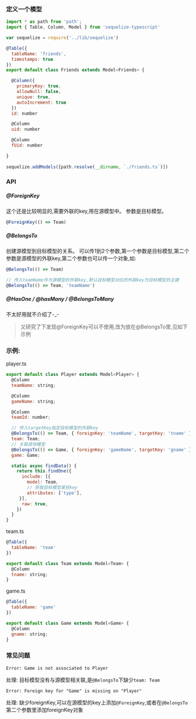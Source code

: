 ### 定义一个模型

```javascript
import * as path from 'path';
import { Table, Column, Model } from 'sequelize-typescript'

var sequelize = require('../lib/sequelize')

@Table({
  tableName: 'friends',
  timestamps: true
})
export default class Friends extends Model<Friends> {

  @Column({
    primaryKey: true,
    allowNull: false,
    unique: true,
    autoIncrement: true
  })
  id: number

  @Column
  uid: number

  @Column
  fUid: number

}
  
sequelize.addModels([path.resolve(__dirname, `./friends.ts`)])
```

### API

##### @ForeignKey

这个还是比较明显的,需要外联的key,用在源模型中。
参数是目标模型。

```javascript
@ForeignKey(() => Team)
```

##### @BelongsTo

创建源模型到目标模型的关系。
可以传1到2个参数,第一个参数是目标模型,第二个参数是源模型的外联key,第二个参数也可以传一个对象,如:

```javascript
@BelongsTo(() => Team)

// 传入teamName作为源模型的外联key,默认目标模型对应的外联key为目标模型的主键
@BelongsTo(() => Team, 'teamName')
```

##### @HasOne / @hasMany / @BelongsToMany

不太好用就不介绍了-_-

> 又研究了下发现@ForeignKey可以不使用,改为放在@BelongsTo里,见如下示例

### 示例:

player.ts

```javascript
export default class Player extends Model<Player> {
  @Column
  teamName: string;

  @Column
  gameName: string;

  @Column
  teamId: number;

  // 传入targetKey指定目标模型的外联key
  @BelongsTo(() => Team, { foreignKey: 'teamName', targetKey: 'tname' })
  team: Team;
  // 关联其他模型
  @BelongsTo(() => Game, { foreignKey: 'gameName', targetKey: 'gname' })
  game: Game;

  static async findData() {
    return this.findOne({
      include: [{
        model: Team,
        // 获取目标模型某些key
        attributes: ['type'],
     }],
      raw: true,
    })
  }
}
```

team.ts

```javascript
@Table({
  tableName: 'team'
})

export default class Team extends Model<Team> {
  @Column
  tname: string;
}
```

game.ts

```javascript
@Table({
  tableName: 'game'
})

export default class Game extends Model<Game> {
  @Column
  gname: string;
}
```

### 常见问题

```
Error: Game is not associated to Player
```

处理: 目标模型没有与源模型相关联,是`@BelongsTo`下缺少`team: Team`

```
Error: Foreign key for "Game" is missing on "Player"
```

处理: 缺少foreignKey,可以在源模型的key上添加`@ForeignKey`,或者在`@BelongsTo`第二个参数里添加foreignKey对象

